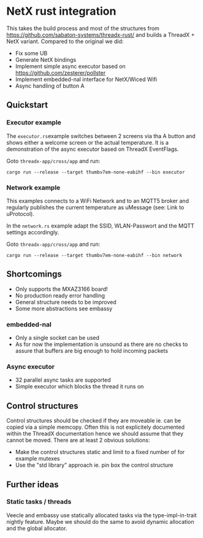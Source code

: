 # NetX rust integration

This takes the build process and most of the structures from https://github.com/sabaton-systems/threadx-rust/ and builds a ThreadX + NetX variant.
Compared to the original we did:

- Fix some UB
- Generate NetX bindings
- Implement simple async executor based on https://github.com/zesterer/pollster
- Implement embedded-nal interface for NetX/Wiced Wifi
- Async handling of button A

## Quickstart

### Executor example

The `executor.rs`example switches between 2 screens via tha A button and shows either a welcome screen or the actual temperature. It is a demonstration of the async executor based on ThreadX EventFlags.

Goto `threadx-app/cross/app` and run:

`cargo run --release --target thumbv7em-none-eabihf --bin executor`

### Network example

This examples connects to a WiFi Network and to an MQTT5 broker and regularly publishes the current temperature as uMessage (see: Link to uProtocol). 

In the `network.rs` example adapt the SSID, WLAN-Passwort and the MQTT settings accordingly.  

Goto `threadx-app/cross/app` and run:

`cargo run --release --target thumbv7em-none-eabihf --bin network`

## Shortcomings

- Only supports the MXAZ3166 board!
- No production ready error handling 
- General structure needs to be improved 
- Some more abstractions see embassy

### embedded-nal

- Only a single socket can be used
- As for now the implementation is unsound as there are no checks to assure that buffers are big enough to hold incoming packets 

### Async executor

- 32 parallel async tasks are supported
- Simple executor which blocks the thread it runs on 

## Control structures

Control structures should be checked if they are moveable ie. can be copied via a simple memcopy. Often this is not explicitely documented within the
ThreadX documentation hence we should assume that they cannot be moved. There are at least 2 obvious solutions:

- Make the control structures static and limit to a fixed number of for example mutexes
- Use the "std library" approach ie. pin box the control structure

## Further ideas

### Static tasks / threads

Veecle and embassy use statically allocated tasks via the type-impl-in-trait nightly feature. Maybe we should do the same to avoid dynamic allocation and the global allocator. 
